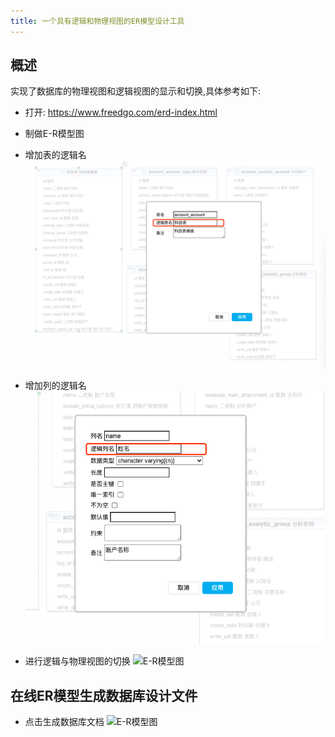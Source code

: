 ```yaml
---
title: 一个具有逻辑和物理视图的ER模型设计工具
---
```


## 概述

  实现了数据库的物理视图和逻辑视图的显示和切换,具体参考如下:
  
  - 打开: https://www.freedgo.com/erd-index.html  
  - 制做E-R模型图  
  
  - 增加表的逻辑名
   ![E-R模型图](/public/themes/freedgo/er/add_logic_table.png "ER模型图")
  - 增加列的逻辑名
  ![E-R模型图](/public/themes/freedgo/er/add_logic_column.png "ER模型图")
  - 进行逻辑与物理视图的切换
  ![E-R模型图](/public/themes/freedgo/er/switch_l_l.png "ER模型图")
## 在线ER模型生成数据库设计文件
  - 点击生成数据库文档
  ![E-R模型图](/public/themes/freedgo/er/erd_word.png "ER模型图")
  
  
      
    
    
